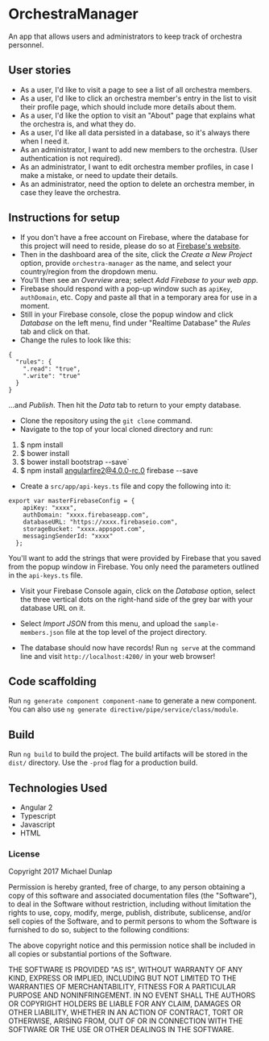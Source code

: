 # OrchestraManager

An app that allows users and administrators to keep track of orchestra personnel.

## User stories
* As a user, I'd like to visit a page to see a list of all orchestra members.
* As a user, I'd like to click an orchestra member's entry in the list to visit their profile page, which should include more details about them.
* As a user, I'd like the option to visit an "About" page that explains what the orchestra is, and what they do.
* As a user, I'd like all data persisted in a database, so it's always there when I need it.
* As an administrator, I want to add new members to the orchestra. (User authentication is not required).
* As an administrator, I want to edit orchestra member profiles, in case I make a mistake, or need to update their details.
* As an administrator, need the option to delete an orchestra member, in case they leave the orchestra.

## Instructions for setup

* If you don't have a free account on Firebase, where the database for this project will need to reside, please do so at [Firebase's website](https://firebase.google.com/).
* Then in the dashboard area of the site, click the *Create a New Project* option, provide `orchestra-manager` as the name, and select your country/region from the dropdown menu.
* You'll then see an *Overview* area; select *Add Firebase to your web app*.
* Firebase should respond with a pop-up window such as `apiKey`, `authDomain`, etc. Copy and paste all that in a temporary area for use in a moment.
* Still in your Firebase console, close the popup window and click *Database* on the left menu, find under "Realtime Database" the *Rules* tab and click on that.
* Change the rules to look like this:
```
{
  "rules": {
    ".read": "true",
    ".write": "true"
  }
}
```
...and *Publish*. Then hit the *Data* tab to return to your empty database.
* Clone the repository using the `git clone` command.
* Navigate to the top of your local cloned directory and run:
1. $ npm install
2. $ bower install
3. $ bower install bootstrap --save`
4. $ npm install angularfire2@4.0.0-rc.0 firebase --save
* Create a `src/app/api-keys.ts` file and copy the following into it:
```
export var masterFirebaseConfig = {
    apiKey: "xxxx",
    authDomain: "xxxx.firebaseapp.com",
    databaseURL: "https://xxxx.firebaseio.com",
    storageBucket: "xxxx.appspot.com",
    messagingSenderId: "xxxx"
  };
```
You'll want to add the strings that were provided by Firebase that you saved from the popup window in Firebase. You only need the parameters outlined in the `api-keys.ts` file.

* Visit your Firebase Console again, click on the *Database* option, select the three vertical dots on the right-hand side of the grey bar with your database URL on it.

* Select *Import JSON* from this menu, and upload the `sample-members.json` file at the top level of the project directory.
* The database should now have records! Run `ng serve` at the command line and visit `http://localhost:4200/` in your web browser!

## Code scaffolding

Run `ng generate component component-name` to generate a new component. You can also use `ng generate directive/pipe/service/class/module`.

## Build

Run `ng build` to build the project. The build artifacts will be stored in the `dist/` directory. Use the `-prod` flag for a production build.

## Technologies Used
* Angular 2
* Typescript
* Javascript
* HTML
### License

Copyright 2017 Michael Dunlap

Permission is hereby granted, free of charge, to any person obtaining a copy of this software and associated documentation files (the "Software"), to deal in the Software without restriction, including without limitation the rights to use, copy, modify, merge, publish, distribute, sublicense, and/or sell copies of the Software, and to permit persons to whom the Software is furnished to do so, subject to the following conditions:

The above copyright notice and this permission notice shall be included in all copies or substantial portions of the Software.

THE SOFTWARE IS PROVIDED "AS IS", WITHOUT WARRANTY OF ANY KIND, EXPRESS OR IMPLIED, INCLUDING BUT NOT LIMITED TO THE WARRANTIES OF MERCHANTABILITY, FITNESS FOR A PARTICULAR PURPOSE AND NONINFRINGEMENT. IN NO EVENT SHALL THE AUTHORS OR COPYRIGHT HOLDERS BE LIABLE FOR ANY CLAIM, DAMAGES OR OTHER LIABILITY, WHETHER IN AN ACTION OF CONTRACT, TORT OR OTHERWISE, ARISING FROM, OUT OF OR IN CONNECTION WITH THE SOFTWARE OR THE USE OR OTHER DEALINGS IN THE SOFTWARE.
